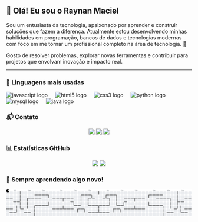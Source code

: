## 👋 Olá! Eu sou o Raynan Maciel

Sou um entusiasta da tecnologia, apaixonado por aprender e construir soluções que fazem a diferença. Atualmente estou desenvolvendo minhas habilidades em programação, bancos de dados e tecnologias modernas com foco em me tornar um profissional completo na área de tecnologia. 🚀

Gosto de resolver problemas, explorar novas ferramentas e contribuir para projetos que envolvam inovação e impacto real.

---

### 🧠 Linguagens mais usadas

<div align="left">
  <img src="https://cdn.jsdelivr.net/gh/devicons/devicon/icons/javascript/javascript-original.svg" height="30" alt="javascript logo"  />
  <img width="12" />
  <img src="https://cdn.jsdelivr.net/gh/devicons/devicon/icons/html5/html5-original.svg" height="30" alt="html5 logo"  />
  <img width="12" />
  <img src="https://cdn.jsdelivr.net/gh/devicons/devicon/icons/css3/css3-original.svg" height="30" alt="css3 logo"  />
  <img width="12" />
  <img src="https://cdn.jsdelivr.net/gh/devicons/devicon/icons/python/python-original.svg" height="30" alt="python logo"  />
  <img width="12" />
  <img src="https://cdn.jsdelivr.net/gh/devicons/devicon/icons/mysql/mysql-original.svg" height="30" alt="mysql logo"  />
  <img width="12" />
  <img src="https://cdn.jsdelivr.net/gh/devicons/devicon/icons/java/java-original.svg" height="30" alt="java logo"  />
</div>


### 📬 Contato

<p align="center">
  <a href="mailto:raynanoli8@gmail.com" target="_blank">
    <img src="https://img.shields.io/badge/GMAIL-D14836?style=for-the-badge&logo=gmail&logoColor=white" />
  </a>
  <a href="https://www.linkedin.com/in/raynan-maciel-oliveira-7480862a8/" target="_blank">
    <img src="https://img.shields.io/badge/LINKEDIN-0A66C2?style=for-the-badge&logo=linkedin&logoColor=white" />
  </a>
  <a href="https://wa.me/5512996462006" target="_blank">
    <img src="https://img.shields.io/badge/WHATSAPP-25D366?style=for-the-badge&logo=whatsapp&logoColor=white" />
  </a>
</p>


### 📊 Estatísticas GitHub
<div align="center">
  <img src="https://github-readme-stats.vercel.app/api?username=Raynan777&show_icons=true&theme=tokyonight" />
  <img src="https://github-readme-streak-stats.herokuapp.com/?user=Raynan777&theme=tokyonight" />
</div>

### 🌱 Sempre aprendendo algo novo!

<picture>
  <source media="(prefers-color-scheme: dark)" srcset="https://raw.githubusercontent.com/Raynan777/Raynan777/output/pacman-contribution-graph-dark.svg">
  <source media="(prefers-color-scheme: light)" srcset="https://raw.githubusercontent.com/Raynan777/Raynan777/output/pacman-contribution-graph.svg">
  <img alt="pacman contribution graph" src="https://raw.githubusercontent.com/Raynan777/Raynan777/output/pacman-contribution-graph.svg">
</picture>

###
